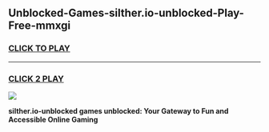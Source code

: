 
## Unblocked-Games-silther.io-unblocked-Play-Free-mmxgi
<h3>
<a href="https://premium76.site?title=silther.io-unblocked&ref=23A">CLICK TO PLAY</a></h3>
<hr>

<h3>
<a href="https://premium76.site?title=silther.io-unblocked&ref=23A">CLICK 2 PLAY</a>
  
</h3>

<a href="https://premium76.site?title=silther.io-unblocked&ref=23A"><img src="https://clearcache.store/games.png"></a>


**silther.io-unblocked games unblocked: Your Gateway to Fun and Accessible Online Gaming**
